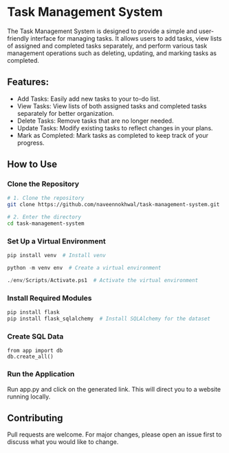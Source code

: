 # Task Management System
The Task Management System is designed to provide a simple and user-friendly interface for managing tasks. It allows users to add tasks, view lists of assigned and completed tasks separately, and perform various task management operations such as deleting, updating, and marking tasks as completed.

## Features:
<ul>
  <li>Add Tasks: Easily add new tasks to your to-do list.</li>
  <li>View Tasks: View lists of both assigned tasks and completed tasks separately for better organization.</li>
  <li>Delete Tasks: Remove tasks that are no longer needed.</li>
  <li>Update Tasks: Modify existing tasks to reflect changes in your plans.</li>
  <li>Mark as Completed: Mark tasks as completed to keep track of your progress.</li>
</ul>

## How to Use
### Clone the Repository
```bash
# 1. Clone the repository
git clone https://github.com/naveennokhwal/task-management-system.git

# 2. Enter the directory
cd task-management-system
```

### Set Up a Virtual Environment
```python
pip install venv  # Install venv

python -m venv env  # Create a virtual environment

./env/Scripts/Activate.ps1  # Activate the virtual environment

```

### Install Required Modules
```python
pip install flask
pip install flask_sqlalchemy  # Install SQLAlchemy for the dataset
```

### Create SQL Data
```flask shell
from app import db
db.create_all()
```
### Run the Application
Run app.py and click on the generated link. This will direct you to a website running locally.

## Contributing

Pull requests are welcome. For major changes, please open an issue first to discuss what you would like to change.
